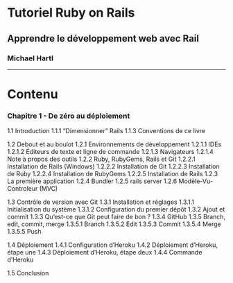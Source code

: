 Tutoriel Ruby on Rails
=========
## Apprendre le développement web avec Rail
### Michael Hartl

-------------------------------

# Contenu
### Chapitre 1 - De zéro au déploiement
1.1 Introduction
1.1.1 “Dimensionner” Rails
1.1.3 Conventions de ce livre

1.2 Debout et au boulot
1.2.1 Environnements de développement
1.2.1.1 IDEs
1.2.1.2 Éditeurs de texte et ligne de commande
1.2.1.3 Navigateurs
1.2.1.4 Note à propos des outils
1.2.2 Ruby, RubyGems, Rails et Git
1.2.2.1 Installation de Rails (Windows)
1.2.2.2 Installation de Git
1.2.2.3 Installation de Ruby
1.2.2.4 Installation de RubyGems
1.2.2.5 Installation de Rails
1.2.3 La première application
1.2.4 Bundler
1.2.5 rails server
1.2.6 Modèle-Vu-Controleur (MVC)

1.3 Contrôle de version avec Git
1.3.1 Installation et réglages
1.3.1.1 Initialisation du système
1.3.1.2 Configuration du premier dépôt
1.3.2 Ajout et commit
1.3.3 Qu’est-ce que Git peut faire de bon ?
1.3.4 GitHub
1.3.5 Branch, edit, commit, merge
1.3.5.1 Branch
1.3.5.2 Edit
1.3.5.3 Commit
1.3.5.4 Merge
1.3.5.5 Push

1.4 Déploiement
1.4.1 Configuration d’Heroku
1.4.2 Déploiement d’Heroku, étape une
1.4.3 Déploiement d’Heroku, étape deux
1.4.4 Commande d’Heroku

1.5 Conclusion
